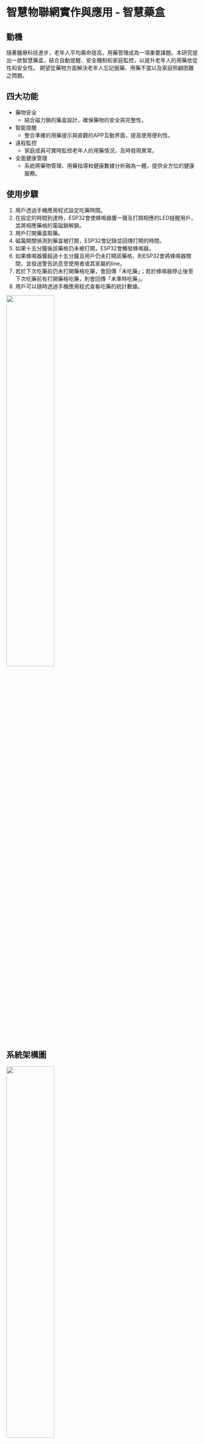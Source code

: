 # 智慧物聯網實作與應用 - 智慧藥盒

## 動機
隨著醫療科技進步，老年人平均壽命提高，用藥管理成為一項重要課題。本研究提出一款智慧藥盒，結合自動提醒、安全機制和家庭監控，以提升老年人的用藥依從性和安全性。
期望從藥物方面解決老年人忘記服藥、用藥不當以及家庭照顧困難之問題。

## 四大功能
 - 藥物安全
   - 結合磁力鎖的藥盒設計，確保藥物的安全與完整性。
 - 智能提醒
   - 整合準確的用藥提示與直觀的APP互動界面，提高使用便利性。
 - 遠程監控
   - 家庭成員可實時監控老年人的用藥情況，及時發現異常。
 - 全面健康管理
   - 系統將藥物管理、用藥指導和健康數據分析融為一體，提供全方位的健康服務。

## 使用步驟
1. 用戶透過手機應用程式設定吃藥時間。
2. 在設定的時間到達時，ESP32會使蜂鳴器響一聲及打開相應的LED提醒用戶，並將相應藥格的電磁鎖解鎖。
3. 用戶打開藥盒取藥。
4. 磁簧開關偵測到藥盒被打開，ESP32會記錄並回傳打開的時間。
5. 如果十五分鐘後該藥格仍未被打開，ESP32會觸發蜂鳴器。
6. 如果蜂鳴器響超過十五分鐘且用戶仍未打開該藥格，則ESP32會將蜂鳴器關閉，並發送警告訊息至使用者或其家屬的line。
7. 若於下次吃藥前仍未打開藥格吃藥，會回傳「未吃藥」；若於蜂鳴器停止後至下次吃藥前有打開藥格吃藥，則會回傳「未準時吃藥」。
8. 用戶可以隨時透過手機應用程式查看吃藥的統計數據。
<img width="50%" src="https://github.com/user-attachments/assets/9d19111f-2572-456e-92a2-55453b43281b"/>

## 系統架構圖
<img width="50%" src="https://github.com/user-attachments/assets/991e6aa1-8454-4716-8040-03c222419579"/>

### App介面與實際藥盒：
<img width="30%" src="https://github.com/user-attachments/assets/716d3aa4-99ba-4810-b0b7-744ee0467324"/>
<img width="25%" src="https://github.com/user-attachments/assets/2cc2f2f2-1399-485e-a51c-ee52136696e2"/>

<img width="50%" src="https://github.com/user-attachments/assets/2e0d42a5-8afc-436c-8891-5dc76477a295"/>

## 資料庫架構
 - data_and_time_settings : 此次吃藥時間(起始日期、結束日期、幾點要吃)
 - record : 打開藥盒時間、該次吃藥狀態(準時、未準時、未吃)
 - information : 記錄吃藥資訊(為何吃藥、吃甚麼藥、長期or短期)

## 開發工具
 - 前端：Flutter
 - 後端：Firebase
 - 硬體：Arduino ESP32

## 作者
 - 沈之晅
 - 郭奕里
 - 梁珉毓([@Corn0722](https://github.com/Corn0722))
 - 張芸婕
